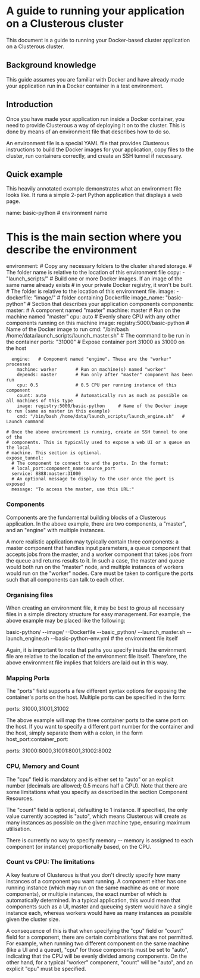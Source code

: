 # A guide to running your application on a Clusterous cluster


This document is a guide to running your Docker-based cluster application on a Clusterous cluster.

## Background knowledge

This guide assumes you are familiar with Docker and have already made your application run in a Docker container in a test environment.

## Introduction

Once you have made your application run inside a Docker container, you need to provide Clusterous a way of deploying it on to the cluster. This is done by means of an environment file that describes how to do so.

An environment file is a special YAML file that provides Clusterous instructions to build the Docker images for your application, copy files to the cluster, run containers correctly, and create an SSH tunnel if necessary.

## Quick example

This heavily annotated example demonstrates what an environment file looks like. It runs a simple 2-part Python application that displays a web page.


  name: basic-python    # environment name

  # This is the main section where you describe the environment
  environment:
    # Copy any necessary folders to the cluster shared storage.
    # The folder name is relative to the location of this environment file
    copy:
      - "launch_scripts/"
    # Build one or more Docker images. If an image of the same name already exists
    # in your private Docker registry, it won't be built.
    # The folder is relative to the location of this environment file.
    image:
      - dockerfile: "image/"   # folder containing Dockerfile
        image_name: "basic-python"
    # Section that describes your application components
    components:
      master:     # A component named "master"
        machine: master       # Run on the machine named "master"
        cpu: auto             # Evenly share CPU with any other components running on this machine
        image: registry:5000/basic-python   # Name of the Docker image to run
        cmd: "/bin/bash /home/data/launch_scripts/launch_master.sh"   # The command to be run in the container
        ports: "31000"        # Expose container port 31000 as 31000 on the host

      engine:   # Component named "engine". These are the "worker" processes
        machine: worker       # Run on machine(s) named "worker"
        depends: master       # Run only after "master" component has been run
        cpu: 0.5              # 0.5 CPU per running instance of this component
        count: auto           # Automatically run as much as possible on all machines of this type
        image: registry:5000/basic-python     # Name of the Docker image to run (same as master in this example)
        cmd: "/bin/bash /home/data/launch_scripts/launch_engine.sh"   # Launch command

    # Once the above environment is running, create an SSH tunnel to one of the
    # components. This is typically used to expose a web UI or a queue on the local
    # machine. This section is optional.
    expose_tunnel:
      # The component to connect to and the ports. In the format:
      # local_port:component_name:source_port
      service: 8888:master:31000
      # An optional message to display to the user once the port is exposed
      message: "To access the master, use this URL:"

### Components

Components are the fundamental building blocks of a Clusterous application. In the above example, there are two components, a "master", and an "engine" with multiple instances.

A more realistic application may typically contain three components: a master component that handles input parameters, a queue component that accepts jobs from the master, and a worker component that takes jobs from the queue and returns results to it. In such a case, the master and queue would both run on the "master" node, and multiple instances of workers would run on the "worker" nodes. Care must be taken to configure the ports such that all components can talk to each other.

### Organising files
When creating an environment file, it may be best to group all necessary files in a simple directory structure for easy management. For example, the above example may be placed like the following:

  basic-python/
  --image/
    --Dockerfile
  --basic_python/
    --launch_master.sh
    --launch_engine.sh
  --basic-python-env.yml      # the environment file itself

Again, it is important to note that paths you specify inside the envirnment file are relative to the location of the environment file itself. Therefore, the above environment file implies that folders are laid out in this way.

### Mapping Ports
The "ports" field supports a few different syntax options for exposing the container's ports on the host. Multiple ports can be specified in the form:

  ports: 31000,31001,31002

The above example will map the three container ports to the same port on the host. If you want to specify a different port number for the container and the host, simply separate them with a colon, in the form host_port:container_port:

  ports: 31000:8000,31001:8001,31002:8002

### CPU, Memory and Count
The "cpu" field is mandatory and is either set to "auto" or an explicit number (decimals are allowed; 0.5 means half a CPU). Note that there are some limitations what you specify as described in the section Component Resources.

The "count" field is optional, defaulting to 1 instance. If specified, the only value currently accepted is "auto", which means Clusterous will create as many instances as possible on the given machine type, ensuring maximum utilisation.

There is currently no way to specify memory -- memory is assigned to each component (or instance) proportionally based, on the CPU.

### Count vs CPU: The limitations
A key feature of Clusterous is that you don't directly specify how many instances of a component you want running. A component either has one running instance (which may run on the same machine as one or more components), or multiple instances, the exact number of which is automatically determined. In a typical application, this would mean that components such as a UI, master and queueing system would have a single instance each, whereas workers would have as many instances as possible given the cluster size.

A consequence of this is that when specifying the "cpu" field or "count" field for a component, there are certain combinations that are not permitted. For example, when running two different component on the same machine (like a UI and a queue), "cpu" for those components must be set to "auto", indicating that the CPU will be evenly divided among components. On the other hand, for a typical "worker" component, "count" will be "auto", and an explicit "cpu" must be specified.
